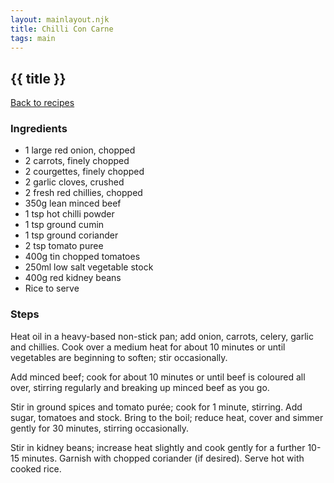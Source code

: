 ```yaml
---
layout: mainlayout.njk
title: Chilli Con Carne
tags: main
---
```


## {{ title }}

[Back to recipes](/recipes)

### Ingredients
- 1 large red onion, chopped
- 2 carrots, finely chopped
- 2 courgettes, finely chopped
- 2 garlic cloves, crushed
- 2 fresh red chillies, chopped
- 350g lean minced beef
- 1 tsp hot chilli powder
- 1 tsp ground cumin
- 1 tsp ground coriander
- 2 tsp tomato puree
- 400g tin chopped tomatoes
- 250ml low salt vegetable stock
- 400g red kidney beans
- Rice to serve


### Steps
Heat oil in a heavy-based non-stick pan; add onion, carrots, celery, garlic and chillies. Cook over a medium heat for about 10 minutes or until vegetables are beginning to soften; stir occasionally.

Add minced beef; cook for about 10 minutes or until beef is coloured all over, stirring regularly and breaking up minced beef as you go.

Stir in ground spices and tomato purée; cook for 1 minute, stirring. Add sugar, tomatoes and stock. Bring to the boil; reduce heat, cover and simmer gently for 30 minutes, stirring occasionally.

Stir in kidney beans; increase heat slightly and cook gently for a further 10-15 minutes. Garnish with chopped coriander (if desired). Serve hot with cooked rice.

